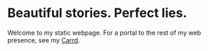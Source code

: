 # Beautiful stories. Perfect lies.

Welcome to my static webpage. For a portal to the rest of my web presence, see my [Carrd](https://sunriseoath.carrd.co).
